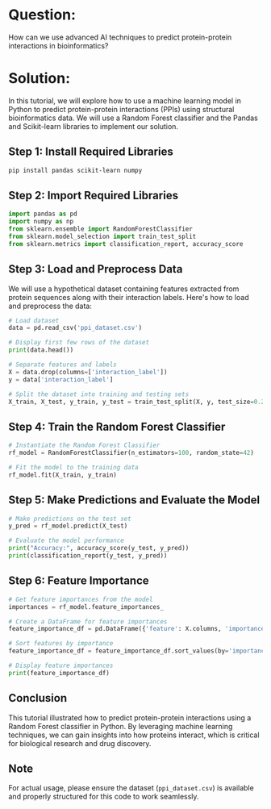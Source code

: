 # Question:
How can we use advanced AI techniques to predict protein-protein interactions in bioinformatics?

# Solution:

In this tutorial, we will explore how to use a machine learning model in Python to predict protein-protein interactions (PPIs) using structural bioinformatics data. We will use a Random Forest classifier and the Pandas and Scikit-learn libraries to implement our solution.

## Step 1: Install Required Libraries

```bash
pip install pandas scikit-learn numpy
```

## Step 2: Import Required Libraries

```python
import pandas as pd
import numpy as np
from sklearn.ensemble import RandomForestClassifier
from sklearn.model_selection import train_test_split
from sklearn.metrics import classification_report, accuracy_score
```

## Step 3: Load and Preprocess Data

We will use a hypothetical dataset containing features extracted from protein sequences along with their interaction labels. Here's how to load and preprocess the data:

```python
# Load dataset
data = pd.read_csv('ppi_dataset.csv')

# Display first few rows of the dataset
print(data.head())

# Separate features and labels
X = data.drop(columns=['interaction_label'])
y = data['interaction_label']

# Split the dataset into training and testing sets
X_train, X_test, y_train, y_test = train_test_split(X, y, test_size=0.2, random_state=42)
```

## Step 4: Train the Random Forest Classifier

```python
# Instantiate the Random Forest Classifier
rf_model = RandomForestClassifier(n_estimators=100, random_state=42)

# Fit the model to the training data
rf_model.fit(X_train, y_train)
```

## Step 5: Make Predictions and Evaluate the Model

```python
# Make predictions on the test set
y_pred = rf_model.predict(X_test)

# Evaluate the model performance
print("Accuracy:", accuracy_score(y_test, y_pred))
print(classification_report(y_test, y_pred))
```

## Step 6: Feature Importance

```python
# Get feature importances from the model
importances = rf_model.feature_importances_

# Create a DataFrame for feature importances
feature_importance_df = pd.DataFrame({'feature': X.columns, 'importance': importances})

# Sort features by importance
feature_importance_df = feature_importance_df.sort_values(by='importance', ascending=False)

# Display feature importances
print(feature_importance_df)
```

## Conclusion

This tutorial illustrated how to predict protein-protein interactions using a Random Forest classifier in Python. By leveraging machine learning techniques, we can gain insights into how proteins interact, which is critical for biological research and drug discovery.

## Note
For actual usage, please ensure the dataset (`ppi_dataset.csv`) is available and properly structured for this code to work seamlessly.
